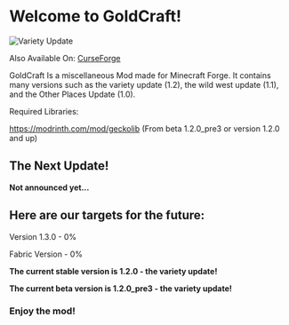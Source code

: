 # Welcome to GoldCraft!
![Variety Update](https://cdn.modrinth.com/data/cached_images/3f9c5403ec9fc747b2faefdd26a416197404f2cc.png)

Also Available On:
[CurseForge](https://www.curseforge.com/minecraft/mc-mods/gold-craft-forge-edition)


GoldCraft Is a miscellaneous Mod made for Minecraft Forge. It contains many versions such as the variety update (1.2), the wild west update (1.1), and the Other Places Update (1.0).


Required Libraries:

https://modrinth.com/mod/geckolib (From beta 1.2.0_pre3 or version 1.2.0 and up)

## The Next Update!
**Not announced yet...**

## Here are our targets for the future:
Version 1.3.0 - 0%

Fabric Version - 0%

**The current stable version is 1.2.0 - the variety update!**

**The current beta version is 1.2.0_pre3 - the variety update!**


### Enjoy the mod!
